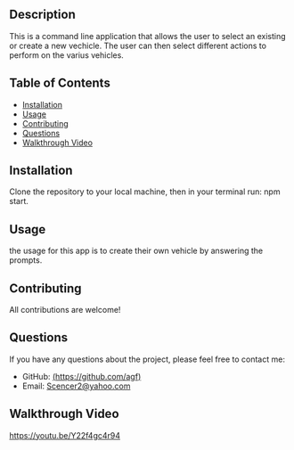   ## Description
  This is a command line application that allows the user to select an existing or create a new vechicle. The user can then select different actions to perform on the varius vehicles.
  
  
  ## Table of Contents
  
  - [Installation](#installation)
  - [Usage](#usage)
  - [Contributing](#contributing)
  - [Questions](#questions)
  - [Walkthrough Video](#walkthrough)
  ## Installation
  Clone the repository to your local machine, then in your terminal run: npm start.
  
  ## Usage
  the usage for this app is to create their own vehicle by answering the prompts.
  
  ## Contributing
  All contributions are welcome!
  
  ## Questions
  If you have any questions about the project, please feel free to contact me:
  
  - GitHub: [(https://github.com/agf)](https://github.com/Scencer2)
  - Email: Scencer2@yahoo.com

  ## Walkthrough Video
  https://youtu.be/Y22f4gc4r94
  
